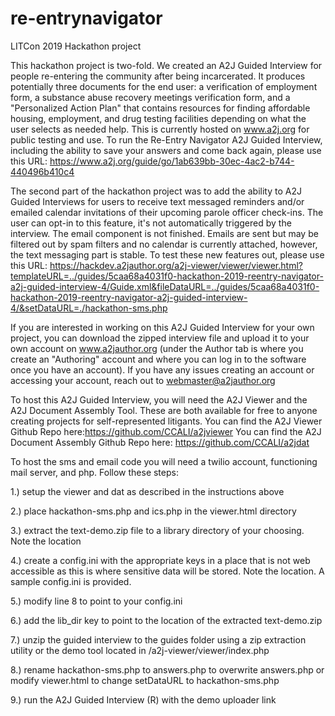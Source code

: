 # re-entrynavigator
LITCon 2019 Hackathon project

This hackathon project is two-fold. We created an A2J Guided Interview for people re-entering the community after being incarcerated. It produces potentially three documents for the end user: a verification of employment form, a substance abuse recovery meetings verification form, and a "Personalized Action Plan" that contains resources for finding affordable housing, employment, and drug testing facilities depending on what the user selects as needed help. This is currently hosted on www.a2j.org for public testing and use. To run the Re-Entry Navigator A2J Guided Interview, including the ability to save your answers and come back again, please use this URL: https://www.a2j.org/guide/go/1ab639bb-30ec-4ac2-b744-440496b410c4

The second part of the hackathon project was to add the ability to A2J Guided Interviews for users to receive text messaged reminders and/or emailed calendar invitations of their upcoming parole officer check-ins. The user can opt-in to this feature, it's not automatically triggered by the interview. The email component is not finished.  Emails are sent but may be filtered out by spam filters and no calendar is currently attached, however, the text messaging part is stable. To test these new features out, please use this URL: https://hackdev.a2jauthor.org/a2j-viewer/viewer/viewer.html?templateURL=../guides/5caa68a4031f0-hackathon-2019-reentry-navigator-a2j-guided-interview-4/Guide.xml&fileDataURL=../guides/5caa68a4031f0-hackathon-2019-reentry-navigator-a2j-guided-interview-4/&setDataURL=./hackathon-sms.php

If you are interested in working on this A2J Guided Interview for your own project, you can download the zipped interview file and upload it to your own account on www.a2jauthor.org (under the Author tab is where you create an "Authoring" account and where you can log in to the software once you have an account). If you have any issues creating an account or accessing your account, reach out to webmaster@a2jauthor.org

To host this A2J Guided Interview, you will need the A2J Viewer and the A2J Document Assembly Tool. These are both available for free to anyone creating projects for self-represented litigants. You can find the A2J Viewer Github Repo here:https://github.com/CCALI/a2jviewer You can find the A2J Document Assembly Github Repo here: https://github.com/CCALI/a2jdat

To host the sms and email code you will need a twilio account, functioning mail server, and php. Follow these steps:

1.) setup the viewer and dat as described in the instructions above

2.) place hackathon-sms.php and ics.php in the viewer.html directory

3.) extract the text-demo.zip file to a library directory of your choosing. Note the location

4.) create a config.ini with the appropriate keys in a place that is not web accessible as this is where sensitive data will
be stored. Note the location. A sample config.ini is provided.

5.) modify line 8 to point to your config.ini

6.) add the lib_dir key to point to the location of the extracted text-demo.zip

7.) unzip the guided interview to the guides folder using a zip extraction utility or the demo tool located in /a2j-viewer/viewer/index.php

8.) rename hackathon-sms.php to answers.php to overwrite answers.php or modify viewer.html to change setDataURL to hackathon-sms.php

9.) run the A2J Guided Interview (R) with the demo uploader link
